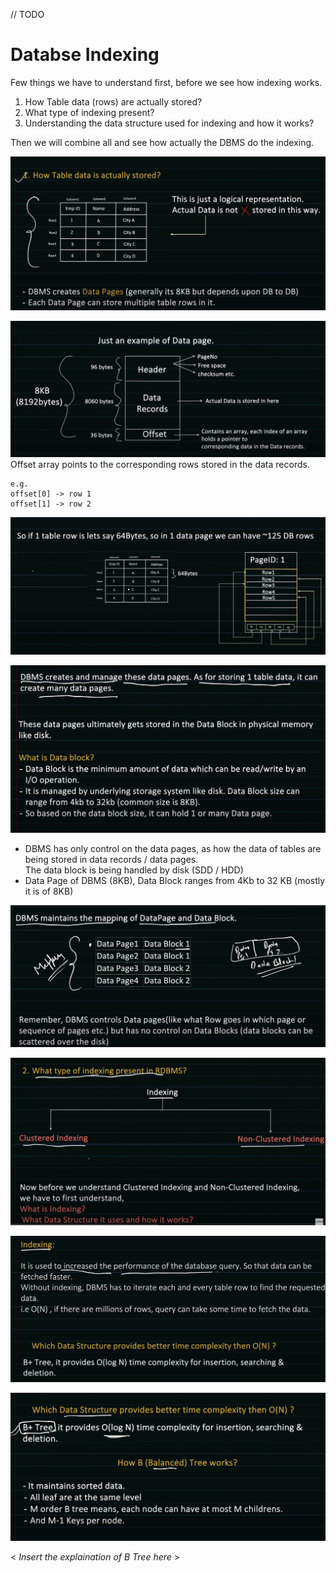 // TODO

# Databse Indexing

Few things we have to understand first, before we see how indexing works.

1. How Table data (rows) are actually stored?
2. What type of indexing present?
3. Understanding the data structure used for indexing and how it works?

Then we will combine all and see how actually the DBMS do the indexing.

![DatabaseIndexing1.jpeg](Images/DatabaseIndexing1.jpeg)

![DatabaseIndexing2.jpeg](Images/DatabaseIndexing2.jpeg)
Offset array points to the corresponding rows stored in the data records.
```
e.g. 
offset[0] -> row 1
offset[1] -> row 2
```

![DatabaseIndexing3.jpeg](Images/DatabaseIndexing3.jpeg)

![DatabaseIndexing4.jpeg](Images/DatabaseIndexing4.jpeg)

- DBMS has only control on the data pages, as how the data of tables are being stored in data records / data pages.\
The data block is being handled by disk (SDD / HDD)
- Data Page of DBMS (8KB), Data Block ranges from 4Kb to 32 KB (mostly it is of 8KB)

![DatabaseIndexing5.jpeg](Images/DatabaseIndexing5.jpeg)

![DatabaseIndexing6.jpeg](Images/DatabaseIndexing6.jpeg)

![DatabaseIndexing7.jpeg](Images/DatabaseIndexing7.jpeg)

![DatabaseIndexing8.jpeg](Images/DatabaseIndexing8.jpeg)


 < _Insert the explaination of B Tree here_ >


